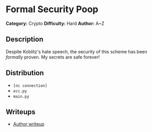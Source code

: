 # Formal Security Poop
**Category:** Crypto
**Difficulty:** Hard
**Author:** A~Z

## Description

Despite Koblitz's hate speech, the security of this scheme has been *formally* proven. My secrets are safe forever!

## Distribution

- `[nc connection]`
- `ecc.py`
- `main.py`

## Writeups

- [Author writeup](https://github.com/AZ-0/Writeups/2022/idek)